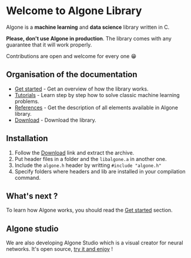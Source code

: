# Welcome to Algone Library

Algone is a **machine learning** and **data science** library written in C.

**Please, don't use Algone in production**. The library comes with any guarantee that it will work properly.

Contributions are open and welcome for every one 😁

## Organisation of the documentation

* [Get started](getting_started/installation.md) - Get an overview of how the library works.
* [Tutorials](tutorials/mnist.md) - Learn step by step how to solve classic machine learning problems.
* [References](references/networks.md) - Get the description of all elements available in Algone library.
* [Download](https://github.com/Melvin-klein/algone/releases) - Download the library.

## Installation

1. Follow the [Download](https://github.com/Melvin-klein/algone/releases) link and extract the archive.
2. Put header files in a folder and the `libalgone.a` in another one.
3. Include the `algone.h` header by writting `#include "algone.h"`
4. Specify folders where headers and lib are installed in your compilation command.

## What's next ?

To learn how Algone works, you should read the [Get started](getting_started/installation.md) section.

## Algone studio

We are also developing Algone Studio which is a visual creator for neural networks. It's open source, [try it and enjoy](https://studio.algone.dev) !